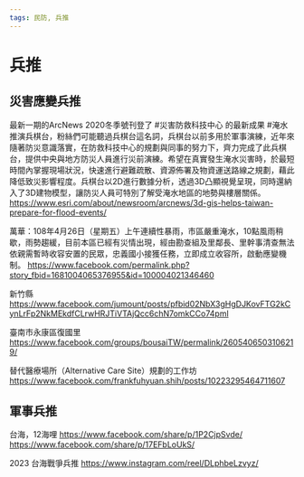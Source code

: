 ```yaml
---
tags: 民防, 兵推
---
```


# 兵推

## 災害應變兵推

最新一期的ArcNews 2020冬季號刊登了 #災害防救科技中心 的最新成果 #淹水推演兵棋台，粉絲們可能聽過兵棋台這名詞，兵棋台以前多用於軍事演練，近年來隨著防災意識落實，在防救科技中心的規劃與同事的努力下，齊力完成了此兵棋台，提供中央與地方防災人員進行災前演練。希望在真實發生淹水災害時，於最短時間內掌握現場狀況，快速進行避難疏散、資源佈署及物資運送路線之規劃，藉此降低致災影響程度。兵棋台以2D進行數據分析，透過3D凸顯視覺呈現，同時還納入了3D建物模型，讓防災人員可特別了解受淹水地區的地勢與樓層關係。
https://www.esri.com/about/newsroom/arcnews/3d-gis-helps-taiwan-prepare-for-flood-events/

萬華：108年4月26日（星期五）上午連續性暴雨，市區嚴重淹水，10點風雨稍歇，雨勢趨緩，目前本區已經有災情出現，經由勘查組及里鄰長、里幹事清查無法依親需暫時收容安置的民眾，忠義國小接獲任務，立即成立收容所，啟動應變機制。
https://www.facebook.com/permalink.php?story_fbid=1681004065376955&id=100004021346460

新竹縣
https://www.facebook.com/jumount/posts/pfbid02NbX3gHgDJKovFTG2kCynLrFp2NkMEkdfCLrwHRJTiVTAjQcc6chN7omkCCo74pml

臺南市永康區復國里
https://www.facebook.com/groups/bousaiTW/permalink/2605406503106219/

替代醫療場所（Alternative Care Site）規劃的工作坊
https://www.facebook.com/frankfuhyuan.shih/posts/10223295464711607

## 軍事兵推

台海，12海哩
https://www.facebook.com/share/p/1P2CjpSvde/
https://www.facebook.com/share/p/17EFbLoUkS/

2023 台海戰爭兵推
https://www.instagram.com/reel/DLphbeLzvyz/